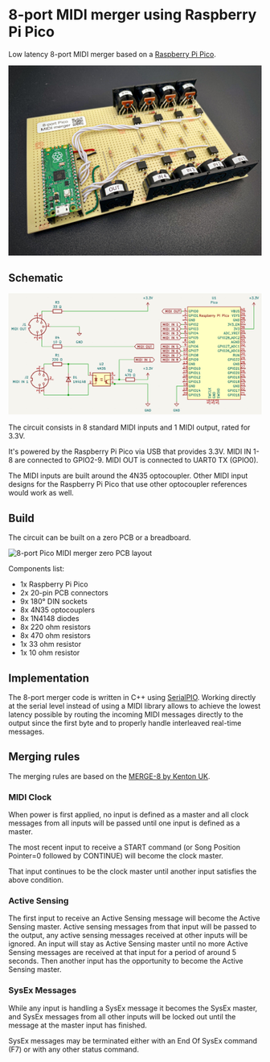 # 8-port MIDI merger using Raspberry Pi Pico

Low latency 8-port MIDI merger based on a [Raspberry Pi Pico](https://www.raspberrypi.com/products/raspberry-pi-pico/).

![8-port Pico MIDI merger](img/pico-midi-merger.jpg)

## Schematic

![8-port Pico MIDI merger schematic](img/schematic.png)

The circuit consists in 8 standard MIDI inputs and 1 MIDI output, rated for 3.3V.

It's powered by the Raspberry Pi Pico via USB that provides 3.3V. MIDI IN 1-8 are connected to GPIO2-9. MIDI OUT is connected to UART0 TX (GPIO0).

The MIDI inputs are built around the 4N35 optocoupler. Other MIDI input designs for the Raspberry Pi Pico that use other optocoupler references would work as well.

## Build

The circuit can be built on a zero PCB or a breadboard.

![8-port Pico MIDI merger zero PCB layout](img/zero-pcb-layout.png)

Components list:
* 1x Raspberry Pi Pico
* 2x 20-pin PCB connectors
* 9x 180° DIN sockets
* 8x 4N35 optocouplers
* 8x 1N4148 diodes
* 8x 220 ohm resistors
* 8x 470 ohm resistors
* 1x 33 ohm resistor
* 1x 10 ohm resistor

## Implementation

The 8-port merger code is written in C++ using [SerialPIO](https://arduino-pico.readthedocs.io/en/latest/piouart.html). Working directly at the serial level instead of using a MIDI library allows to achieve the lowest latency possible by routing the incoming MIDI messages directly to the output since the first byte and to properly handle interleaved real-time messages.

## Merging rules

The merging rules are based on the [MERGE-8 by Kenton UK](https://kentonuk.com/product/merge-8/).

### MIDI Clock

When power is first applied, no input is defined as a master and all clock messages from all inputs will be passed until one input is defined as a master.

The most recent input to receive a START command (or Song Position Pointer=0 followed by CONTINUE) will become the clock master.

That input continues to be the clock master until another input satisfies the above condition.

### Active Sensing

The first input to receive an Active Sensing message will become the Active Sensing master. Active sensing messages from that input will be passed to the output, any active sensing messages received at other inputs will be ignored. An input will stay as Active Sensing master until no more Active Sensing messages are received at that input for a period of around 5 seconds. Then another input has the opportunity to become the Active Sensing master.

### SysEx Messages

While any input is handling a SysEx message it becomes the SysEx master, and SysEx messages from all other inputs will be locked out until the message at the master input has finished.

SysEx messages may be terminated either with an End Of SysEx command (F7) or with any other status command.
